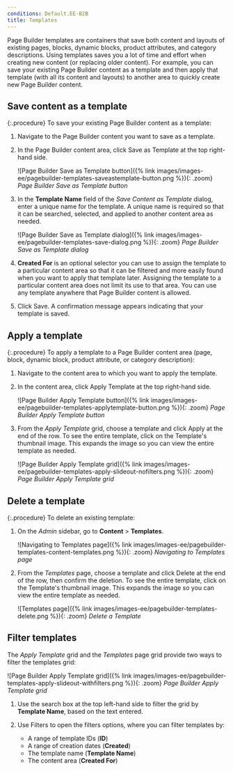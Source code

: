 ```yaml
---
conditions: Default.EE-B2B
title: Templates
---
```


Page Builder templates are containers that save both content and layouts of existing pages, blocks, dynamic blocks, product attributes, and category descriptions. Using templates saves you a lot of time and effort when creating new content (or replacing older content). For example, you can save your existing Page Builder content as a template and then apply that template (with all its content and layouts) to another area to quickly create new Page Builder content.

## Save content as a template

{:.procedure}
To save your existing Page Builder content as a template:

1. Navigate to the Page Builder content you want to save as a template.

1. In the Page Builder content area, click <span class="btn">Save as Template</span> at the top right-hand side.

   ![Page Builder Save as Template button]({% link images/images-ee/pagebuilder-templates-saveastemplate-button.png %}){: .zoom}
_Page Builder Save as Template button_

1. In the **Template Name** field of the _Save Content as Template_ dialog, enter a unique name for the template. A unique name is required so that it can be searched, selected, and applied to another content area as needed.

   ![Page Builder Save as Template dialog]({% link images/images-ee/pagebuilder-templates-save-dialog.png %}){: .zoom}
_Page Builder Save as Template dialog_

1. **Created For** is an optional selector you can use to assign the template to a particular content area so that it can be filtered and more easily found when you want to apply that template later. Assigning the template to a particular content area does not limit its use to that area. You can use any template anywhere that Page Builder content is allowed.

1. Click <span class="btn">Save</span>. A confirmation message appears indicating that your template is saved.

## Apply a template

{:.procedure}
To apply a template to a Page Builder content area (page, block, dynamic block, product attribute, or category description):

1. Navigate to the content area to which you want to apply the template.

1. In the content area, click <span class="btn">Apply Template</span> at the top right-hand side.

   ![Page Builder Apply Template button]({% link images/images-ee/pagebuilder-templates-applytemplate-button.png %}){: .zoom}
_Page Builder Apply Template button_

1. From the _Apply Template_ grid, choose a template and click <span class="btn">Apply</span> at the end of the row. To see the entire template, click on the Template's thumbnail image. This expands the image so you can view the entire template as needed.

   ![Page Builder Apply Template grid]({% link images/images-ee/pagebuilder-templates-apply-slideout-nofilters.png %}){: .zoom}
_Page Builder Apply Template grid_

## Delete a template

{:.procedure}
To delete an existing template:

1. On the _Admin_ sidebar, go to **Content** > **Templates**.

   ![Navigating to Templates page]({% link images/images-ee/pagebuilder-templates-content-templates.png %}){: .zoom}
_Navigating to Templates page_

1. From the _Templates_ page, choose a template and click <span class="btn">Delete</span> at the end of the row, then confirm the deletion. To see the entire template, click on the Template's thumbnail image. This expands the image so you can view the entire template as needed.

   ![Templates page]({% link images/images-ee/pagebuilder-templates-delete.png %}){: .zoom}
_Delete a Template_

## Filter templates

The _Apply Template_ grid and the _Templates_ page grid provide two ways to filter the templates grid:

![Page Builder Apply Template grid]({% link images/images-ee/pagebuilder-templates-apply-slideout-withfilters.png %}){: .zoom}
_Page Builder Apply Template grid_

1. Use the search box at the top left-hand side to filter the grid by **Template Name**, based on the text entered.

1. Use <span class="btn">Filters</span> to open the filters options, where you can filter templates by:

   - A range of template IDs (**ID**)
   - A range of creation dates (**Created**)
   - The template name (**Template Name**)
   - The content area (**Created For**)
